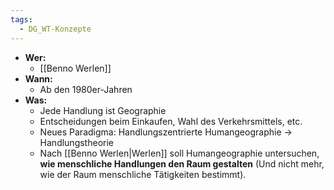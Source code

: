 ```yaml
---
tags:
  - DG_WT-Konzepte
---
```


- **Wer:**
	- [[Benno Werlen]]
- **Wann:**
	- Ab den 1980er-Jahren
- **Was:**
	- Jede Handlung ist Geographie
	- Entscheidungen beim Einkaufen, Wahl des Verkehrsmittels, etc.
	- Neues Paradigma: Handlungszentrierte Humangeographie → Handlungstheorie
	- Nach [[Benno Werlen|Werlen]] soll Humangeographie untersuchen, **wie menschliche Handlungen den Raum gestalten** (Und nicht mehr, wie der Raum menschliche Tätigkeiten bestimmt).